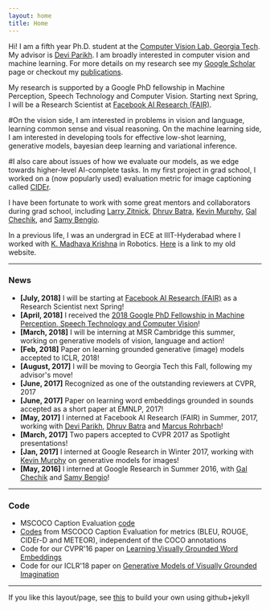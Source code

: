 ```yaml
---
layout: home
title: Home
---
```


Hi! I am a fifth year Ph.D. student at the <a href='https://filebox.ece.vt.edu/~parikh/CVL.html'>Computer Vision Lab, Georgia Tech</a>. My advisor is <a href='https://www.cc.gatech.edu/~parikh/'>Devi Parikh</a>. I am broadly interested in computer vision and machine learning. For more details on my research see my <a href='https://scholar.google.com/citations?user=v1CRzeAAAAAJ&hl=en'>Google Scholar</a> page or checkout my <a href="http://vrama91.github.io/publications/">publications</a>.

My research is supported by a Google PhD fellowship in Machine Perception, Speech Technology and Computer Vision. Starting next Spring, I will be a Research Scientist at <a href="https://research.fb.com/category/facebook-ai-research/">Facebook AI Research (FAIR)</a>. 

#On the vision side, I am interested in problems in vision and language, learning common sense and visual reasoning. On the machine learning side, I am interested in developing tools for effective low-shot learning, generative models, bayesian deep learning and variational inference.

#I also care about issues of how we evaluate our models, as we edge towards higher-level AI-complete tasks. In my first project in grad school, I worked on a (now popularly used) evaluation metric for image captioning called <a href="http://vrama91.github.io/cider/">CIDEr</a>. 

I have been fortunate to work with some great mentors and collaborators during grad school, including <a href="http://larryzitnick.org/">Larry Zitnick</a>,
<a href="http://www.cc.gatech.edu/~dbatra/index.html">Dhruv Batra</a>,
<a href="https://www.cs.ubc.ca/~murphyk/">Kevin Murphy</a>,
<a href="http://ai.stanford.edu/~gal/">Gal Chechik</a>, and <a href="http://bengio.abracadoudou.com/">Samy Bengio</a>.

In a previous life, I was an undergrad in ECE at IIIT-Hyderabad where I worked with <a href='http://www.iiit.ac.in/people/faculty/mkrishna'>K. Madhava Krishna</a> in Robotics. <a href='https://sites.google.com/site/ramakrishnavedantam928/'>Here</a> is a link to my old website.

<hr/>

<h3>News</h3>
<ul>
<li> <b>[July, 2018]</b> I will be starting at <a href="https://research.fb.com/category/facebook-ai-research/">Facebook AI Research (FAIR)</a> as a Research Scientist next Spring!</li>
<li> <b>[April, 2018]</b> I received the <a href="https://research.googleblog.com/2018/04/announcing-2018-google-phd-fellows-for.html">2018 Google PhD Fellowship in Machine Perception, Speech Technology and Computer Vision</a>!</li>
<li> <b>[March, 2018]</b> I will be interning at MSR Cambridge this summer, working on generative models of vision, language and action!</li>
<li> <b>[Feb, 2018]</b> Paper on learning grounded generative (image) models accepted to ICLR, 2018!</li>
<li> <b>[August, 2017]</b> I will be moving to Georgia Tech this Fall, following my advisor's move!</li>
<li> <b>[June, 2017]</b> Recognized as one of the outstanding reviewers at CVPR, 2017</li>
<li> <b>[June, 2017]</b> Paper on learning word embeddings grounded in sounds accepted as a short paper at EMNLP, 2017!</li>
<li> <b>[May, 2017]</b> I interned at Facebook AI Research (FAIR) in Summer, 2017, working with <a href='http://filebox.ece.vt.edu/~parikh'>Devi Parikh</a>, <a href="http://www.cc.gatech.edu/~dbatra/index.html">Dhruv Batra</a> and <a href="http://rohrbach.vision/">Marcus Rohrbach</a>!</li>
<li> <b>[March, 2017]</b> Two papers accepted to CVPR 2017 as Spotlight presentations! </li>
<li> <b>[Jan, 2017]</b> I interned at Google Research in Winter 2017, working with <a href="http://research.google.com/pubs/KevinMurphy.html">Kevin Murphy</a> on generative models for images!</li>
<li> <b>[May, 2016]</b> I interned at Google Research in Summer 2016, with <a href="http://ai.stanford.edu/~gal/">Gal Chechik</a> and <a href="http://bengio.abracadoudou.com/">Samy Bengio</a>!</li>
</ul>
<hr/>

<h3>Code</h3>
<ul>
<li> MSCOCO Caption Evaluation <a href="https://github.com/tylin/coco-caption"> code</a></li>
<li> <a href="https://github.com/vrama91/coco-caption">Codes</a> from MSCOCO Caption Evaluation for metrics (BLEU, ROUGE, CIDEr-D and METEOR), independent of the COCO annotations </li>
<li> Code for our CVPR'16 paper on <a href="https://github.com/satwikkottur/VisualWord2Vec">Learning Visually Grounded Word Embeddings</a></li>
<li> Code for our ICLR'18 paper on <a href="https://github.com/google/joint_vae">Generative Models of Visually Grounded Imagination</a></li>
</ul>	
<hr/>
If you like this layout/page, see <a href='demo-post'>this</a> to build your own using github+jekyll 
